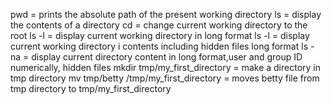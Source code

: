 pwd = prints the absolute path of the present working directory
ls = display the contents of a directory
cd = change current working directory to the root
ls -l = display current working directory in long format
ls -l = display current working directory i contents including hidden files long format
ls - na = display current directory content in long format,user and group ID numerically, hidden files
mkdir tmp/my_first_directory = make a directory in tmp directory
mv tmp/betty /tmp/my_first_directory = moves betty file from tmp directory to tmp/my_first_directory
